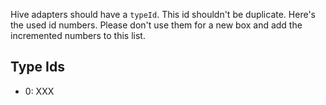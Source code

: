 Hive adapters should have a `typeId`. This id shouldn't be duplicate. Here's the used id numbers. Please don't use them for a new box and add the incremented numbers to this list. 


## Type Ids 
* 0: XXX
